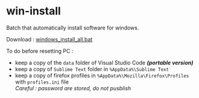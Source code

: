 # win-install

Batch that automatically install software for windows.

Download : [windows_install_all.bat](windows_install_all.bat)

To do before resetting PC :
- keep a copy of the `data` folder of Visual Studio Code ***(portable version)***
- keep a copy of `Sublime Text` folder in `%AppData%\Sublime Text`
- keep a copy of firefox profiles in `%AppData%\Mozilla\Firefox\Profiles` with `profiles.ini` file  
  *Careful : password are stored, do not pusblish*
